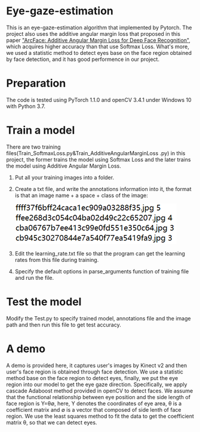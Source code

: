 # Eye-gaze-estimation
This is an eye-gaze-estimation algorithm that implemented by Pytorch. The project also uses the additive angular margin loss that proposed in this paper ["ArcFace: Additive Angular Margin Loss for Deep Face Recognition"](https://arxiv.org/abs/1801.07698), which acquires higher accuracy than that use Softmax Loss. What's more, we used a statistic method to detect eyes base on the face region obtained by face detection, and it has good performence in our project.

# Preparation
The code is tested using PyTorch 1.1.0 and openCV 3.4.1 under Windows 10 with Python 3.7.  

# Train a model
There are two training files(Train_SoftmaxLoss.py&Train_AdditiveAngularMarginLoss .py) in this project, the former trains the model using Softmax Loss and the later trains the model using Additive Angular Margin Loss.
1. Put all your training images into a folder.
2. Create a txt file, and write the annotations information into it, the format is that an image name + a space + class of the image:

     ![](annotation.png)
      
3. Edit the learning_rate.txt file so that the program can get the learning rates from this file during training.
4. Specify the default options in parse_arguments function of training file and run the file.

# Test the model
Modify the Test.py to specify trained model, annotations file and the image path and then run this file to get test accuracy.

# A demo
A demo is provided here, it captures user's images by Kinect v2 and then user's face region is obtained through face detection. We use a statistic method base on the face region to detect eyes, finally, we put the eye region into our model to get the eye gaze direction. Specifically, we apply cascade Adaboost method provided in openCV to detect faces. We assume that the functional relationship between eye position and the side length of face region is Y=θ∅, here, Y denotes the coordinates of eye area, θ is a coefficient matrix and ∅ is a vector that composed of side lenth of face region. We use the least squares method to fit the data to get the coefficient matrix θ, so that we can detect eyes.


 



